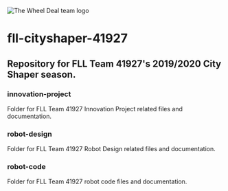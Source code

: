 ![The Wheel Deal team logo](https://frc1360.github.io/fll-cityshaper-41927/website/images/wheeldeal-front_640w.png)

# fll-cityshaper-41927
## Repository for FLL Team 41927's 2019/2020 City Shaper season.

### innovation-project
Folder for FLL Team 41927 Innovation Project related files and documentation.

### robot-design
Folder for FLL Team 41927 Robot Design related files and documentation.

### robot-code
Folder for FLL Team 41927 robot code files and documentation.
